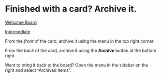# Finished with a card? Archive it.

[Welcome Board](../README.md)

[Intermediate](README.md)



From the *front* of the card, archive it using the menu in the top right corner.

From the *back* of the card, archive it using the **Archive** button at the bottom right.

Want to bring it back to the board? Open the menu in the sidebar on the right and select “Archived Items”.

